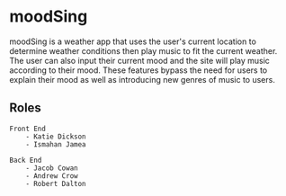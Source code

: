# moodSing 
moodSing is a weather app that uses the user's current location to determine weather conditions then play music to fit the current weather. The user can also input their current mood and the site will play music according to their mood. These features bypass the need for users to explain their mood as well as introducing new genres of music to users. 

## Roles

```
Front End 
    - Katie Dickson 
    - Ismahan Jamea
```
```
Back End 
    - Jacob Cowan
    - Andrew Crow
    - Robert Dalton
```

